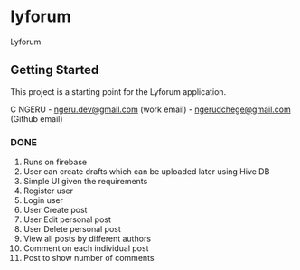 # lyforum

Lyforum

## Getting Started

This project is a starting point for the Lyforum application.

C NGERU - ngeru.dev@gmail.com (work email)
        - ngerudchege@gmail.com (Github email)

### DONE
1. Runs on firebase
2. User can create drafts which can be uploaded later using Hive DB
3. Simple UI given the requirements
4. Register user
5. Login user
6. User Create post
7. User Edit personal post
8. User Delete personal post
9. View all posts by different authors
10. Comment on each individual post
11. Post to show number of comments
